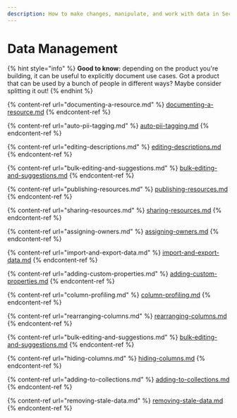 ```yaml
---
description: How to make changes, manipulate, and work with data in Secoda.
---
```


# Data Management

{% hint style="info" %}
**Good to know:** depending on the product you're building, it can be useful to explicitly document use cases. Got a product that can be used by a bunch of people in different ways? Maybe consider splitting it out!
{% endhint %}

{% content-ref url="documenting-a-resource.md" %}
[documenting-a-resource.md](documenting-a-resource.md)
{% endcontent-ref %}

{% content-ref url="auto-pii-tagging.md" %}
[auto-pii-tagging.md](auto-pii-tagging.md)
{% endcontent-ref %}

{% content-ref url="editing-descriptions.md" %}
[editing-descriptions.md](editing-descriptions.md)
{% endcontent-ref %}

{% content-ref url="bulk-editing-and-suggestions.md" %}
[bulk-editing-and-suggestions.md](bulk-editing-and-suggestions.md)
{% endcontent-ref %}

{% content-ref url="publishing-resources.md" %}
[publishing-resources.md](publishing-resources.md)
{% endcontent-ref %}

{% content-ref url="sharing-resources.md" %}
[sharing-resources.md](sharing-resources.md)
{% endcontent-ref %}

{% content-ref url="assigning-owners.md" %}
[assigning-owners.md](assigning-owners.md)
{% endcontent-ref %}

{% content-ref url="import-and-export-data.md" %}
[import-and-export-data.md](import-and-export-data.md)
{% endcontent-ref %}

{% content-ref url="adding-custom-properties.md" %}
[adding-custom-properties.md](adding-custom-properties.md)
{% endcontent-ref %}

{% content-ref url="column-profiling.md" %}
[column-profiling.md](column-profiling.md)
{% endcontent-ref %}

{% content-ref url="rearranging-columns.md" %}
[rearranging-columns.md](rearranging-columns.md)
{% endcontent-ref %}

{% content-ref url="bulk-editing-and-suggestions.md" %}
[bulk-editing-and-suggestions.md](bulk-editing-and-suggestions.md)
{% endcontent-ref %}

{% content-ref url="hiding-columns.md" %}
[hiding-columns.md](hiding-columns.md)
{% endcontent-ref %}

{% content-ref url="adding-to-collections.md" %}
[adding-to-collections.md](adding-to-collections.md)
{% endcontent-ref %}

{% content-ref url="removing-stale-data.md" %}
[removing-stale-data.md](removing-stale-data.md)
{% endcontent-ref %}
